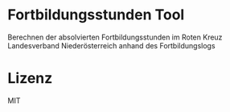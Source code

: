 # Fortbildungsstunden Tool

Berechnen der absolvierten Fortbildungsstunden im Roten Kreuz Landesverband Niederösterreich anhand des Fortbildungslogs

# Lizenz

MIT
